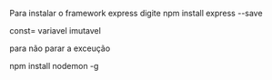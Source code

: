 Para  instalar o framework express digite
npm   install express --save

const=  variavel imutavel

para  não parar a  exceução

npm install nodemon -g


